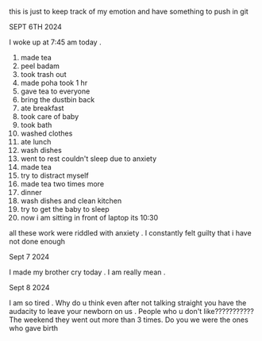 
this is just to keep track of my emotion and have something to push in git

SEPT 6TH 2024

I woke up at 7:45 am today . 

1. made tea
2. peel badam
3. took trash out
4. made poha took 1 hr
5. gave tea to everyone
6. bring the dustbin back
7. ate breakfast
8. took care of baby
9. took bath 
10. washed clothes 
11. ate lunch 
12. wash dishes 
13. went to rest couldn't sleep due to anxiety
14. made tea 
15. try to distract myself 
16. made tea two times more 
17. dinner 
18. wash dishes and clean kitchen
19. try to get the baby to sleep
20. now i am sitting in front of laptop its 10:30 


all these work were riddled with anxiety . I constantly felt guilty that i have not done enough 

Sept 7 2024

I made my brother cry today . I am really mean .

Sept 8 2024

I am so tired . Why do u think even after not talking straight you have the audacity to leave your newborn on us . People who u don't like???????????
The weekend they went out more than 3 times. Do you we were the ones who gave birth
